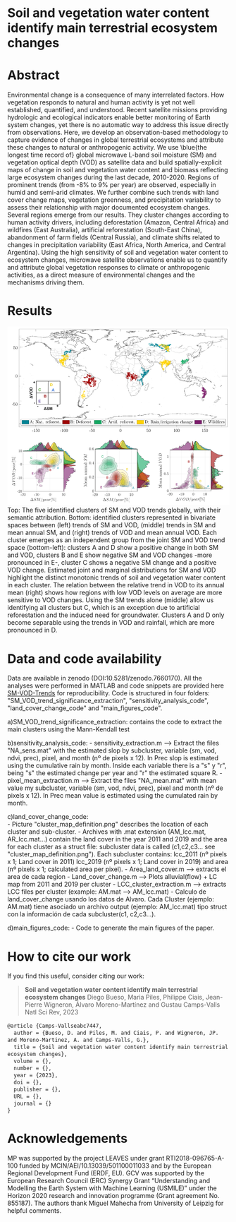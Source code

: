 # Soil and vegetation water content identify main terrestrial ecosystem changes

# Abstract

Environmental change is a consequence of many interrelated factors. How vegetation responds to natural and human activity is yet not well established, quantified, and understood. Recent satellite missions providing hydrologic and ecological indicators enable better monitoring of Earth system changes, yet there is no automatic way to address this issue directly from observations. Here, we develop an observation-based methodology to capture evidence of changes in global terrestrial ecosystems and attribute these changes to natural or anthropogenic activity. We use \blue{the longest time record of} global microwave L-band soil moisture (SM) and vegetation optical depth (VOD) as satellite data and build spatially-explicit maps of change in soil and vegetation water content and biomass reflecting large ecosystem changes during the last decade, 2010-2020. Regions of prominent trends (from -8% to 9% per year) are observed, especially in humid and semi-arid climates. We further combine such trends with land cover change maps, vegetation greenness, and precipitation variability to assess their relationship with major documented ecosystem changes. Several regions emerge from our results. They cluster changes according to human activity drivers, including deforestation (Amazon, Central Africa) and wildfires (East Australia), artificial reforestation (South-East China), abandonment of farm fields (Central Russia), and climate shifts related to changes in precipitation variability (East Africa, North America, and Central Argentina). Using the high sensitivity of soil and vegetation water content to ecosystem changes, microwave satellite observations enable us to quantify and attribute global vegetation responses to climate or anthropogenic activities, as a direct measure of environmental changes and the mechanisms driving them.

# Results

![image](smvodtrends.png)
Top: The five identified clusters of SM and VOD trends globally, with their semantic attribution. Bottom: identified clusters represented in bivariate spaces between (left) trends of SM and VOD, (middle) trends in SM and mean annual SM, and (right) trends of VOD and mean annual VOD. Each cluster emerges as an independent group from the joint SM and VOD trend space (bottom-left): clusters A and D show a positive change in both SM and VOD, clusters B and E show negative SM and VOD changes -more pronounced in E-, cluster C shows a negative SM change and a positive VOD change. Estimated joint and marginal distributions for SM and VOD highlight the distinct monotonic trends of soil and vegetation water content in each cluster. The relation between the relative trend in VOD to its annual mean (right) shows how regions with low VOD levels on average are more sensitive to VOD changes. Using the SM trends alone (middle) allow us identifying all clusters but C, which is an exception due to artificial reforestation and the induced need for groundwater. Clusters A and D only become separable using the trends in VOD and rainfall, which are more pronounced in D. 

# Data and code availability

Data are available in zenodo (DOI:10.5281/zenodo.7660170). All the analyses were performed in MATLAB and code snippets are provided here [SM-VOD-Trends](https://github.com/IPL-UV/SM-VOD-Trends) for reproducibility. Code is structured in four folders: "SM_VOD_trend_significance_extraction", "sensitivity_analysis_code", "land_cover_change_code" and "main_figures_code". 

a)SM_VOD_trend_significance_extraction: contains the code to extract the main clusters using the Mann-Kendall test

b)sensitivity_analysis_code:
	- sensitivity_extraction.m --> Extract the files "NA_sens.mat" with the estimated slop by subcluster, variable (sm, vod, ndvi, prec), pixel, and month (nº de pixels x 12). 
	          In Prec slop is estimated using the cumulative rain by month. Inside each variable there is a "s" y "r", being "s" the estimated change per year and "r" the estimated square R.
	- pixel_mean_extraction.m -->  Extract the files   "NA_mean.mat" with mean value my subcluster, variable (sm, vod, ndvi, prec), pixel and month (nº de pixels x 12).
		  In Prec mean value is estimated using the cumulated rain by month.

c)land_cover_change_code:  
	- Picture "cluster_map_definition.png" describes the location of each cluster and sub-cluster.
	- Archives with .mat extension (AM_lcc.mat, AR_lcc.mat...) contain the land cover in the year 2011 and 2019 and the area for each cluster as a struct file: subcluster data is called (c1,c2,c3... see "cluster_map_definition.png"). Each subcluster contains: lcc_2011 (nº pixels x 1; Land cover in 2011) lcc_2019 (nº pixels x 1; Land cover in 2019) and area (nº pixels x 1; calculated area per pixel).
	- Area_land_cover.m --> extracts el area de cada region
 	- Land_cover_change.m --> Plots alluvial(flow) + LC map from 2011 and 2019 per cluster
	- LCC_cluster_extraction.m --> extracts LCC files per cluster (example: AM.mat --> AM_lcc.mat)
	- Calculo de land_cover_change usando los datos de Alvaro. Cada Cluster (ejemplo: AM.mat) tiene asociado un archivo output (ejemplo: AM_lcc.mat) tipo struct con la información de cada subcluster(c1, c2,c3...).

d)main_figures_code:
	- Code to generate the main figures of the paper. 


# How to cite our work

If you find this useful, consider citing our work:

><b>Soil and vegetation water content identify main terrestrial ecosystem changes</b>
Diego Bueso, Maria Piles, Philippe Ciais, Jean-Pierre Wigneron, Álvaro Moreno-Martínez and Gustau Camps-Valls
Natl Sci Rev, 2023

```
@article {Camps-Vallseabc7447,
  author = {Bueso, D. and Piles, M. and Ciais, P. and Wigneron, JP. and Moreno-Martinez, A. and Camps-Valls, G.},
  title = {Soil and vegetation water content identify main terrestrial ecosystem changes},
  volume = {},
  number = {},
  year = {2023},
  doi = {},
  publisher = {},
  URL = {},
  journal = {}
}
```
# Acknowledgements
MP was supported by the project LEAVES under grant RTI2018-096765-A-100 funded by MCIN/AEI/10.13039/501100011033 and by the European Regional Development Fund (ERDF, EU). GCV was supported by the European Research Council (ERC) Synergy Grant “Understanding and Modelling the Earth System with Machine Learning (USMILE)” under the Horizon 2020 research and innovation programme (Grant agreement No. 855187). The authors thank Miguel Mahecha from University of Leipzig for helpful comments. 
